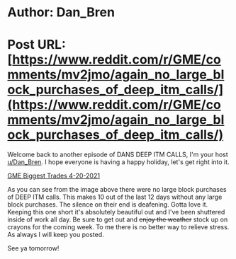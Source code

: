 # Author: Dan_Bren
# Post URL: [https://www.reddit.com/r/GME/comments/mv2jmo/again_no_large_block_purchases_of_deep_itm_calls/](https://www.reddit.com/r/GME/comments/mv2jmo/again_no_large_block_purchases_of_deep_itm_calls/)


Welcome back to another episode of DANS DEEP ITM CALLS, I'm your host [u/Dan\_Bren](https://www.reddit.com/u/Dan_Bren/). I hope everyone is having a happy holiday, let's get right into it.

[GME Biggest Trades 4-20-2021](https://preview.redd.it/wkbkmqplqeu61.png?width=1222&format=png&auto=webp&s=e603502f6424f13eb8b95481169b20c7cb324eab)

As you can see from the image above there were no large block purchases of DEEP ITM calls. This makes 10 out of the last 12 days without any large block purchases. The silence on their end is deafening. Gotta love it. Keeping this one short it's absolutely beautiful out and I've been shuttered inside of work all day. Be sure to get out and ~~enjoy the weather~~ stock up on crayons for the coming week. To me there is no better way to relieve stress. As always I will keep you posted.

See ya tomorrow!